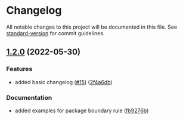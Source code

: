 # Changelog

All notable changes to this project will be documented in this file. See [standard-version](https://github.com/conventional-changelog/standard-version) for commit guidelines.

## [1.2.0](https://github.com/lokalise/eslint-plugin/compare/v1.1.0...v1.2.0) (2022-05-30)


### Features

* added basic changelog ([#15](https://github.com/lokalise/eslint-plugin/issues/15)) ([2f4a6db](https://github.com/lokalise/eslint-plugin/commit/2f4a6db54a338f41e3c683524221eab41e0c5e9d))


### Documentation

* added examples for package boundary rule ([fb9276b](https://github.com/lokalise/eslint-plugin/commit/fb9276b992f8b30ac2b3e46409f3bf046fa424e0))
